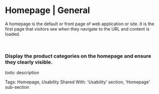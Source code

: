 # Homepage | General

A homepage is the default or front page of web application or site. It is the first page that visitors see when they navigate to the URL and content is loaded.

<br>


### Display the product categories on the homepage and ensure they clearly visible.

todo: description

Tags: Homepage, Usability
Shared With: 'Usability' section, 'Homepage' sub-section

<br>